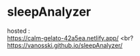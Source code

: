 # sleepAnalyzer

hosted : <br>
https://calm-gelato-42a5ea.netlify.app/
<br?
https://vanosski.github.io/sleepAnalyzer/
